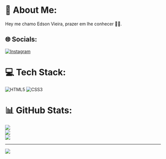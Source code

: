 # 💫 About Me:
Hey me chamo Edson Vieira, prazer em lhe conhecer 🐱‍💻.


## 🌐 Socials:
[![Instagram](https://img.shields.io/badge/Instagram-%23E4405F.svg?logo=Instagram&logoColor=white)](https://instagram.com/edstwg)
# 💻 Tech Stack:
![HTML5](https://img.shields.io/badge/html5-%23E34F26.svg?style=for-the-badge&logo=html5&logoColor=white) ![CSS3](https://img.shields.io/badge/css3-%231572B6.svg?style=for-the-badge&logo=css3&logoColor=white)
# 📊 GitHub Stats:
![](https://github-readme-stats.vercel.app/api?username=edsonvi3ira&theme=dracula&hide_border=false&include_all_commits=false&count_private=false)<br/>
![](https://github-readme-streak-stats.herokuapp.com/?user=edsonvi3ira&theme=dracula&hide_border=false)<br/>
![](https://github-readme-stats.vercel.app/api/top-langs/?username=edsonvi3ira&theme=dracula&hide_border=false&include_all_commits=false&count_private=false&layout=compact)

---
[![](https://visitcount.itsvg.in/api?id=edsonvi3ira&icon=2&color=11)](https://visitcount.itsvg.in)

<!-- Proudly created with GPRM ( https://gprm.itsvg.in ) -->
